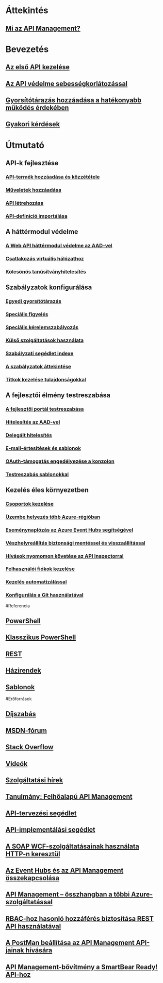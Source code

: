 # Áttekintés
## [Mi az API Management?](api-management-key-concepts.md)
# Bevezetés
## [Az első API kezelése](api-management-get-started.md)
## [Az API védelme sebességkorlátozással](api-management-howto-product-with-rules.md)
## [Gyorsítótárazás hozzáadása a hatékonyabb működés érdekében](api-management-howto-cache.md)
## [Gyakori kérdések](api-management-faq.md)
# Útmutató
## API-k fejlesztése
### [API-termék hozzáadása és közzététele](api-management-howto-add-products.md)
### [Műveletek hozzáadása](api-management-howto-add-operations.md)
### [API létrehozása](api-management-howto-create-apis.md)
### [API-definíció importálása](api-management-howto-import-api.md)
## A háttérmodul védelme
### [A Web API háttérmodul védelme az AAD-vel](api-management-howto-protect-backend-with-aad.md)
### [Csatlakozás virtuális hálózathoz](api-management-using-with-vnet.md)
### [Kölcsönös tanúsítványhitelesítés](api-management-howto-mutual-certificates.md)
## Szabályzatok konfigurálása
### [Egyedi gyorsítótárazás](api-management-sample-cache-by-key.md)
### [Speciális figyelés](api-management-log-to-eventhub-sample.md)
### [Speciális kérelemszabályozás](api-management-sample-flexible-throttling.md)
### [Külső szolgáltatások használata](api-management-sample-send-request.md)
### [Szabályzati segédlet indexe](api-management-policy-reference.md)
### [A szabályzatok áttekintése](api-management-howto-policies.md)
### [Titkok kezelése tulajdonságokkal](api-management-howto-properties.md)
## A fejlesztői élmény testreszabása
### [A fejlesztői portál testreszabása](api-management-customize-portal.md)
### [Hitelesítés az AAD-vel](api-management-howto-aad.md)
### [Delegált hitelesítés](api-management-howto-setup-delegation.md)
### [E-mail-értesítések és sablonok](api-management-howto-configure-notifications.md)
### [OAuth-támogatás engedélyezése a konzolon](api-management-howto-oauth2.md)
### [Testreszabás sablonokkal](api-management-developer-portal-templates.md)
## Kezelés éles környezetben
### [Csoportok kezelése](api-management-howto-create-groups.md)
### [Üzembe helyezés több Azure-régióban](api-management-howto-deploy-multi-region.md)
### [Eseménynaplózás az Azure Event Hubs segítségével](api-management-howto-log-event-hubs.md)
### [Vészhelyreállítás biztonsági mentéssel és visszaállítással](api-management-howto-disaster-recovery-backup-restore.md)
### [Hívások nyomomon követése az API Inspectorral](api-management-howto-api-inspector.md)
### [Felhasználói fiókok kezelése](api-management-howto-create-or-invite-developers.md)
### [Kezelés automatizálással](automation-manage-api-management.md)
### [Konfigurálás a Git használatával](api-management-configuration-repository-git.md)
#Referencia
## [PowerShell](/powershell/azureps-cmdlets-docs)
## [Klasszikus PowerShell](https://msdn.microsoft.com/library/azure/mt613507)
## [REST](/rest/api/apimanagement/)
## [Házirendek](https://msdn.microsoft.com/library/azure/dn894081)
## [Sablonok](https://msdn.microsoft.com/library/azure/mt697540)
#Erőforrások
## [Díjszabás](https://azure.microsoft.com/pricing/details/api-management/)
## [MSDN-fórum](https://social.msdn.microsoft.com/Forums/azure/en-US/home?forum=azureapimgmt)
## [Stack Overflow](http://stackoverflow.com/questions/tagged/azure-api-management)
## [Videók](https://azure.microsoft.com/documentation/videos/index/?services=api-management) 
## [Szolgáltatási hírek](https://azure.microsoft.com/updates/?product=api-management)
## [Tanulmány: Felhőalapú API Management](http://j.mp/ms-apim-whitepaper)
## [API-tervezési segédlet](../best-practices-api-design.md?toc=%2fazure%2fapi-management%2ftoc.json)
## [API-implementálási segédlet](../best-practices-api-implementation.md?toc=%2fazure%2fapi-management%2ftoc.json)
## [A SOAP WCF-szolgáltatásainak használata HTTP-n keresztül](http://mostlydotnetdev.blogspot.nl/2015/03/azure-api-management-apim-consuming.html)
## [Az Event Hubs és az API Management összekapcsolása](http://weblogs.asp.net/cschittko/connecting-eventhubs-to-api-management)
## [API Management – összhangban a többi Azure-szolgáltatással](http://weblogs.asp.net/cschittko/api-management-plays-well-with-other-azure-services)
## [RBAC-hoz hasonló hozzáférés biztosítása REST API használatával](http://blogs.msdn.com/b/katriend/archive/2015/12/21/using-the-azure-api-management-rest-api-as-workaround-to-rbac-functionality.aspx)
## [A PostMan beállítása az API Management API-jainak hívására](http://www.bizbert.com/bizbert/2015/07/08/Setting+Up+PostMan+To+Call+The+Azure+Management+APIs.aspx)
## [API Management-bővítmény a SmartBear Ready! API-hoz](http://smartbear.com/plugins/microsoft-azure-api-management-plugin/)



<!--HONumber=Nov16_HO5-->


